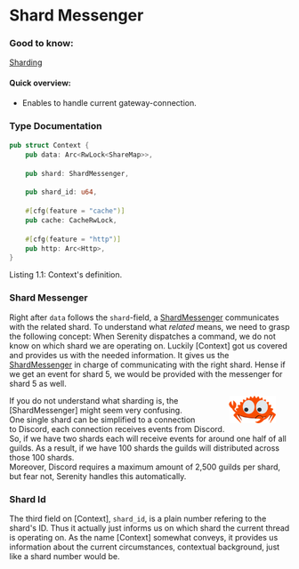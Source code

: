 <link rel="stylesheet" href="../../../css/span.css">

# Shard Messenger

### Good to know:
[Sharding]

#### Quick overview:
* Enables to handle current gateway-connection.

### Type Documentation
```rust
pub struct Context {
    pub data: Arc<RwLock<ShareMap>>,

    pub shard: ShardMessenger,

    pub shard_id: u64,

    #[cfg(feature = "cache")]
    pub cache: CacheRwLock,

    #[cfg(feature = "http")]
    pub http: Arc<Http>,
}
```
<span class="caption">Listing 1.1: Context's definition.</span>

### Shard Messenger
Right after `data` follows the `shard`-field, a [ShardMessenger] communicates
with the related shard. To understand what *related* means, we need to grasp the following concept: When Serenity dispatches a command, we do not know on which
shard we are operating on. Luckily [Context] got us covered and provides us
with the needed information. It gives us the [ShardMessenger] in charge of
communicating with the right shard. Hense if we get an event for shard 5,
we would be provided with the messenger for shard 5 as well.

<span class="info">
<img hspace="10%" src="../../../images/curious.png" alt="Logo" width="84px"
style="float: right;margin-right: 25px"/>
If you do not understand what sharding is, the [ShardMessenger] might seem very confusing.<br>
One single shard can be simplified to a connection to Discord, each connection receives events from Discord.<br>
So, if we have two shards each will receive events for around one half of all
guilds. As a result, if we have 100 shards the guilds will distributed across those 100 shards.<br>
Moreover, Discord requires a maximum amount of 2,500 guilds per shard,
but fear not, Serenity handles this automatically.
</span>


### Shard Id
The third field on [Context], `shard_id`, is a plain number refering to the shard's ID. Thus it actually
just informs us on which shard the current thread is operating on. As the name
[Context] somewhat conveys, it provides us information about the current
circumstances, contextual background, just like a shard number would be.

[ShardMessenger]: https://docs.rs/serenity/0.6.0-rc.1/serenity/client/bridge/gateway/struct.ShardMessenger.html
[Sharding]: ../../glossary/glossary.md#